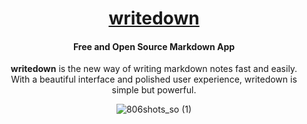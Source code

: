 <div align="center">

# [writedown](https://writedown.app)
#### Free and Open Source Markdown App

**writedown** is the new way of writing markdown notes fast and easily.   
With a beautiful interface and polished user experience, writedown is simple but powerful.

![806shots_so (1)](https://user-images.githubusercontent.com/25067102/232125868-062e2438-c387-4c30-86e2-2766ff300cd0.png)

</div>

